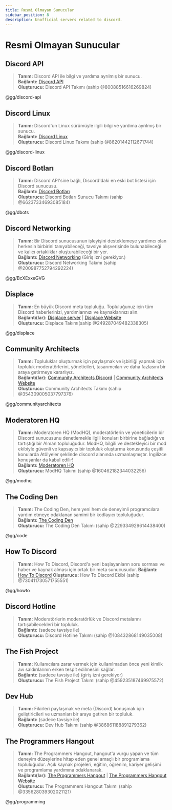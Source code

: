 ```yaml
---
title: Resmi Olmayan Sunucular
sidebar_position: 8
description: Unofficial servers related to discord.
---
```


# Resmi Olmayan Sunucular

## **Discord API**
> __Tanım:__ Discord API ile bilgi ve yardıma ayrılmış bir sunucu.   <br/>
__Bağlantı:__ [Discord API](https://discord.gg/discord-api)   <br/>
__Oluşturucu:__ Discord API Takımı (sahip @80088516616269824)

@gg/discord-api

## **Discord Linux**
> __Tanım:__ Discord'un Linux sürümüyle ilgili bilgi ve yardıma ayrılmış bir sunucu.   <br/>
__Bağlantı:__ [Discord Linux](https://discord.gg/discord-linux)   <br/>
__Oluşturucu:__ Discord Linux Takımı (sahip @86201442112671744)

@gg/discord-linux

## **Discord Botları**
> __Tanım:__ Discord API'sine bağlı, Discord'daki en eski bot listesi için Discord sunucusu.   <br/>
__Bağlantı:__ [Discord Botları](https://discord.gg/dbots)   <br/>
__Oluşturucu:__ Discord Botları Sunucu Takımı (sahip @66237334693085184)

@gg/dbots

## **Discord Networking**
> __Tanım:__ Bir Discord sunucusunun işleyişini desteklemeye yardımcı olan herkesin birbirini tanıyabileceği, tavsiye alışverişinde bulunabileceği ve kalıcı ortaklıklar oluşturabileceği bir yer.   <br/>
__Bağlantı:__ [Discord Networking](https://discord.gg/BcXExxeGVG) (Giriş izni gerekiyor.)   <br/>
__Oluşturucu:__ Discord Networking Takımı (sahip @200987752794292224)

@gg/BcXExxeGVG


## **Displace** 
> __Tanım:__ En büyük Discord meta topluluğu. Topluluğunuz için tüm Discord haberlerinizi, yardımlarınızı ve kaynaklarınızı alın.   <br/>
__Bağlantı(lar):__ [Displace server](https://discord.gg/displace) | [Displace Website](https://dat.place/)   <br/>
__Oluşturucu:__ Displace Takımı(sahip @249287049482338305)

@gg/displace

## **Community Architects**

> __Tanım:__ Topluluklar oluşturmak için paylaşmak ve işbirliği yapmak için topluluk moderatörlerini, yöneticileri, tasarımcıları ve daha fazlasını bir araya getirmeye kararlıyız.  <br/>
__Bağlantı(lar):__ [Community Architects Discord](https://discord.gg/communityarchitects) | [Community Architects Website](https://communityarchitects.net)   <br/>
__Oluşturucu:__ Community Architects Takımı (sahip @354309005037797376)

@gg/communityarchitects

## **Moderatoren HQ**
> __Tanım:__ Moderatoren HQ (ModHQ), moderatörlerin ve yöneticilerin bir Discord sunucusunu denetlemekle ilgili konuları birbirine bağladığı ve tartıştığı bir Alman topluluğudur. ModHQ, bilgili ve destekleyici bir mod ekibiyle güvenli ve kapsayıcı bir topluluk oluşturma konusunda çeşitli konularda Atölyeler şeklinde discord alanında uzmanlaşmıştır. İngilizce konuşanlar da kabul edilir!  <br/>
__Bağlantı:__ [Moderatoren HQ](https://discord.gg/modhq)  <br/>
__Oluşturucu:__ ModHQ Takımı (sahip @160462182344032256)

@gg/modhq

## **The Coding Den**
> __Tanım:__  The Coding Den, hem yeni hem de deneyimli programcılara yardım etmeye odaklanan samimi bir kodlayıcı topluluğudur.   <br/>
__Bağlantı:__ [The Coding Den](https://discord.gg/code)   <br/>
__Oluşturucu:__ The Coding Den Takımı (sahip @229334929614438400)  <br/>

@gg/code

## **How To Discord**
> __Tanım:__ How To Discord, Discord'a yeni başlayanların soru sorması ve haber ve kaynak alması için ortak bir meta sunucusudur.
__Bağlantı:__ [How To Discord](https://discord.gg/hotwo)
__Oluşturucu:__ How To Discord Ekibi (sahip @730411730571755551)

@gg/howto

## **Discord Hotline**
> __Tanım:__ Moderatörlerin moderatörlük ve Discord metalarını tartışabilecekleri bir topluluk.   <br/>
__Bağlantı:__ (sadece tavsiye ile)   <br/>
__Oluşturucu:__ Discord Hotline Takımı (sahip @108432868149035008)

## **The Fish Project**
> __Tanım:__ Kullanıcılara zarar vermek için kullanılmadan önce yeni kimlik avı saldırılarının erken tespit edilmesini sağlar.   <br/>
__Bağlantı:__ (sadece tavsiye ile) (giriş izni gerekiyor)   <br/>
__Oluşturucu:__ The Fish Project Takımı (sahip @459235187469975572)

## **Dev Hub**
> __Tanım:__ Fikirleri paylaşmak ve meta (Discord) konuşmak için geliştiricileri ve uzmanları bir araya getiren bir topluluk.   <br/>
__Bağlantı:__ (sadece tavsiye ile)   <br/>
__Oluşturucu:__ Dev Hub Takımı (sahip @386861188891279362)

## **The Programmers Hangout** 
> __Tanım:__ The Programmers Hangout, hangout'a vurgu yapan ve tüm deneyim düzeylerine hitap eden genel amaçlı bir programlama topluluğudur. Açık kaynak projeleri, eğitim, öğrenim, kariyer gelişimi ve programlama yardımına odaklanarak.  <br/>
__Bağlantı(lar):__ [The Programmers Hangout](https://discord.gg/programming) | [The Programmers Hangout Website](https://theprogrammershangout.com/)   <br/>
__Oluşturucu:__ The Programmers Hangout Takımı (sahip @335628039302021121)

@gg/programming
